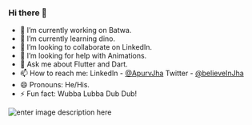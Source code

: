 ### Hi there 👋

- 🔭 I’m currently working on Batwa.
- 🌱 I’m currently learning dino.
- 👯 I’m looking to collaborate on LinkedIn.
- 🤔 I’m looking for help with Animations.
- 💬 Ask me about Flutter and Dart.
- 📫 How to reach me:  LinkedIn - [@ApurvJha](https://www.linkedin.com/in/apurv-j-17aa19137/)   Twitter - [@believeInJha](https://twitter.com/believeInJha) 
- 😄 Pronouns: He/His.
- ⚡ Fun fact: Wubba Lubba Dub Dub!

![enter image description here](https://github-readme-stats.vercel.app/api?username=believeInJha&&show_icons=true&title_color=ffffff&icon_color=bb2acf&text_color=daf7dc&bg_color=37474f)
